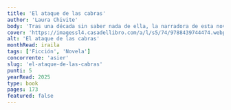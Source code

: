 ```yaml
---
title: 'El ataque de las cabras'
author: 'Laura Chivite'
body: 'Tras una década sin saber nada de ella, la narradora de esta novela sorprende a Tía Lidia sentada en una cafetería de Madrid. Ese momento, como una aparición fantasmal, desencadena una serie de recuerdos, y los dos años que la protagonista convivió con su tía caen en cascada.'
cover: 'https://imagessl4.casadellibro.com/a/l/s5/74/9788439744474.webp'
alt: 'El ataque de las cabras'
monthRead: iraila
tags: ['Ficción', 'Novela']
concorrente: 'asier'
slug: 'el-ataque-de-las-cabras'
punti: 5
yearRead: 2025
type: book
pages: 173
featured: false
---
```

